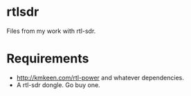 # rtlsdr

Files from my work with rtl-sdr.

# Requirements
* http://kmkeen.com/rtl-power and whatever dependencies.
* A rtl-sdr dongle. Go buy one. 
